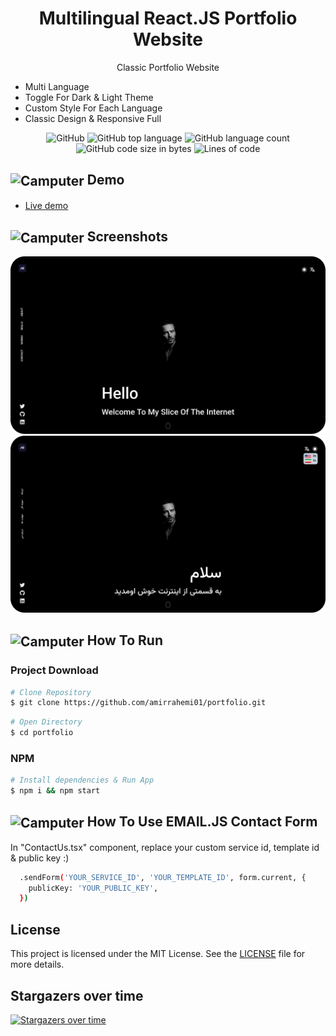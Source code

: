 <h1 align="center"> Multilingual React.JS Portfolio Website </h1>

<p align="center"> Classic Portfolio Website </p>

- Multi Language
- Toggle For Dark & Light Theme
- Custom Style For Each Language
- Classic Design & Responsive Full

<p align="center">
    <img alt="GitHub" src="https://img.shields.io/github/license/amirrahemi01/portfolio">
    <img alt="GitHub top language" src="https://img.shields.io/github/languages/top/amirrahemi01/portfolio">
    <img alt="GitHub language count" src="https://img.shields.io/github/languages/count/amirrahemi01/portfolio">
    <img alt="GitHub code size in bytes" src="https://img.shields.io/github/languages/code-size/amirrahemi01/portfolio">
    <img alt="Lines of code" src="https://img.shields.io/tokei/lines/github/amirrahemi01/portfolio">
</p>


## <img alt="Camputer" src="https://emojicdn.elk.sh/💻" width="25" align="center" > Demo
- [Live demo](https://amirrahemi-portfolio.vercel.app/)

## <img alt="Camputer" src="https://emojicdn.elk.sh/📷" width="25" align="center" > Screenshots
<div>
  <img width="825" src="screenshot-en.png">
</div>
<div>
  <img width="825" src="screenshot-fa.png">
</div>

## <img alt="Camputer" src="https://emojicdn.elk.sh/⚡" width="25" align="center" > How To Run

### Project Download
```bash
# Clone Repository
$ git clone https://github.com/amirrahemi01/portfolio.git
```

```bash
# Open Directory
$ cd portfolio
```

### NPM
```bash
# Install dependencies & Run App
$ npm i && npm start
```

## <img alt="Camputer" src="https://emojicdn.elk.sh/❔" width="25" align="center" > How To Use EMAIL.JS Contact Form

In "ContactUs.tsx" component, replace your custom service id, template id & public key :)


```bash
  .sendForm('YOUR_SERVICE_ID', 'YOUR_TEMPLATE_ID', form.current, {
    publicKey: 'YOUR_PUBLIC_KEY',
  })
```

## License

This project is licensed under the MIT License. See the [LICENSE](LICENSE.txt) file for more details.

## Stargazers over time

[![Stargazers over time](https://starchart.cc/amirrahemi01/portfolio.svg?variant=adaptive)](https://starchart.cc/amirrahemi01/portfolio)